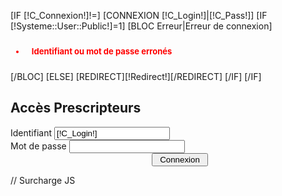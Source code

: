 [IF [!C_Connexion!]!=]
	[CONNEXION [!C_Login!]|[!C_Pass!]]
	[IF [!Systeme::User::Public!]=1]
		[BLOC Erreur|Erreur de connexion]
			<ul>
				<li style="color:#ff0000;font-weight:bold;padding:10px;font-size:13px;">Identifiant ou mot de passe erronés</li>
			</ul>
		[/BLOC]
	[ELSE]
		[REDIRECT][!Redirect!][/REDIRECT]
	[/IF]
[/IF]

<h2>Accès Prescripteurs</h2>

<form action="/[!Lien!]" method="post" id="connexion" class="FormContact" style="border:none;">
	<div class="LigneForm">
		<label>Identifiant</label>
		<input type="text" name="C_Login" id="C_Login" value="[!C_Login!]" />
	</div>
	<div class="LigneForm">
		<label>Mot de passe</label>
		<input type="password" name="C_Pass" id="C_Pass" />
	</div>
	<div class="lienBtnConx" style=" padding-left: 226px;">
		<input style="width:90px;" name="C_Connexion" type="submit" class="Connexion" value="Connexion" />
	</div>
</form>

// Surcharge JS
<script type="text/javascript">
	window.addEvent('domready', function() {
		prepareField($('C_Login'), '');
		prepareField($('C_Pass'), '');
	});

	function prepareField( field, text ) {
		// init
		if(field.value == '' || field.value == text) {
			field.value = text;
			field.setStyles({
				'font-style': 'italic',
				'color': '#888'
			});
		}
		// click dans le champ
		field.addEvent('focus', function() {
			if(field.value == text) {
				field.value = '';
			}
			field.setStyles({
				'font-style': 'normal',
				'color': '#000'
			});
		});
		// sortie du champ
		field.addEvent('blur', function() {
			if(field.value == '') {
				field.value = text;
				field.setStyles({
					'font-style': 'italic',
					'color': '#888'
				});
			}
		});
	}
</script>